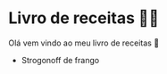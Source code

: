 # Livro de receitas :man_cook:

Olá vem vindo ao meu livro de receitas :wave:

- Strogonoff de frango
